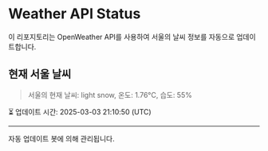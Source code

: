 
# Weather API Status

이 리포지토리는 OpenWeather API를 사용하여 서울의 날씨 정보를 자동으로 업데이트합니다.

## 현재 서울 날씨
> 서울의 현재 날씨: light snow, 온도: 1.76°C, 습도: 55%

⏳ 업데이트 시간: 2025-03-03 21:10:50 (UTC)

---
자동 업데이트 봇에 의해 관리됩니다.
